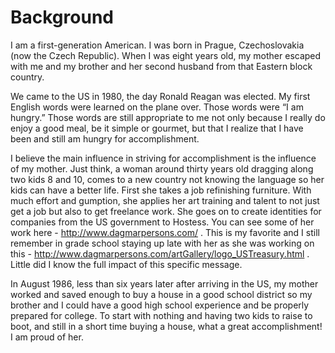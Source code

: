 # Background

I am a first-generation American. I was born in Prague, Czechoslovakia
(now the Czech Republic). When I was eight years old, my mother
escaped with me and my brother and her second husband from that
Eastern block country.

We came to the US in 1980, the day Ronald Reagan was elected. My first
English words were learned on the plane over. Those words were “I am
hungry.” Those words are still appropriate to me not only because I
really do enjoy a good meal, be it simple or gourmet, but that I
realize that I have been and still am hungry for accomplishment.

I believe the main influence in striving for accomplishment is the
influence of my mother. Just think, a woman around thirty years old
dragging along two kids 8 and 10, comes to a new country not knowing
the language so her kids can have a better life. First she takes a job
refinishing furniture. With much effort and gumption, she applies her
art training and talent to not just get a job but also to get
freelance work. She goes on to create identities for companies from
the US government to Hostess. You can see some of her work here -
http://www.dagmarpersons.com/ . This is my favorite and I still
remember in grade school staying up late with her as she was working
on this - http://www.dagmarpersons.com/artGallery/logo_USTreasury.html
. Little did I know the full impact of this specific message.

In August 1986, less than six years later after arriving in the US, my
mother worked and saved enough to buy a house in a good school
district so my brother and I could have a good high school experience
and be properly prepared for college. To start with nothing and having
two kids to raise to boot, and still in a short time buying a house,
what a great accomplishment! I am proud of her.
